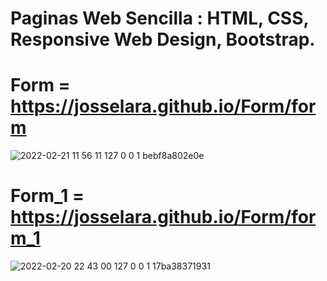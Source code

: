 # Paginas Web Sencilla : HTML, CSS, Responsive Web Design, Bootstrap.

# Form = https://josselara.github.io/Form/form

![2022-02-21 11 56 11 127 0 0 1 bebf8a802e0e](https://user-images.githubusercontent.com/99273526/155006204-6cfb27f1-b59c-4516-b297-e4c22be1571b.png)


# Form_1 = https://josselara.github.io/Form/form_1

![2022-02-20 22 43 00 127 0 0 1 17ba38371931](https://user-images.githubusercontent.com/99273526/154890659-d8d2ff99-194d-498e-a8ba-a9b71fdbca64.png)

